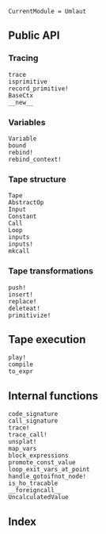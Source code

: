 ```@meta
CurrentModule = Umlaut
```

## Public API

### Tracing

```@docs
trace
isprimitive
record_primitive!
BaseCtx
__new__
```

### Variables

```@docs
Variable
bound
rebind!
rebind_context!
```

### Tape structure

```@docs
Tape
AbstractOp
Input
Constant
Call
Loop
inputs
inputs!
mkcall
```

### Tape transformations

```@docs
push!
insert!
replace!
deleteat!
primitivize!
```

## Tape execution

```@docs
play!
compile
to_expr
```

## Internal functions

```@docs
code_signature
call_signature
trace!
trace_call!
unsplat!
map_vars
block_expressions
promote_const_value
loop_exit_vars_at_point
handle_gotoifnot_node!
is_ho_tracable
__foreigncall__
UncalculatedValue
```

## Index

```@index
```